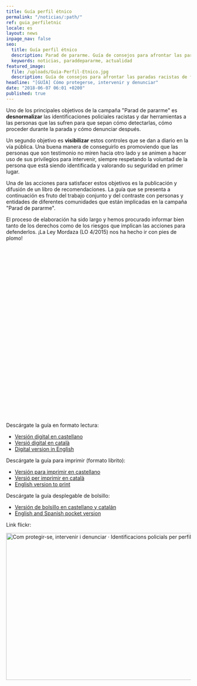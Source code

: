 ```yaml
---
title: Guía perfil étnico
permalink: "/noticias/:path/"
ref: guia_perfiletnic
locale: es
layout: news
inpage_nav: false
seo:
  title: Guía perfil étnico
  description: Parad de pararme. Guía de consejos para afrontar las paradas racistas de forma segura.
  keywords: noticias, paraddepararme, actualidad
featured_image:
  file: /uploads/Guia-Perfil-Etnico.jpg
  description: Guía de consejos para afrontar las paradas racistas de forma segura
headline: "[GUÍA] Cómo protegerse, intervenir y denunciar"
date: "2018-06-07 06:01 +0200"
published: true
---
```

Uno de los principales objetivos de la campaña "Parad de pararme" es **desnormalizar** las identificaciones policiales racistas y dar herramientas a las personas que las sufren para que sepan cómo detectarlas, cómo proceder durante la parada y cómo denunciar después.

Un segundo objetivo es **visibilizar** estos controles que se dan a diario en la vía pública. Una buena manera de conseguirlo es promoviendo que las personas que son testimonio no miren hacia otro lado y se animen a hacer uso de sus privilegios para intervenir, siempre respetando la voluntad de la persona que está siendo identificada y valorando su seguridad en primer lugar.

Una de las acciones para satisfacer estos objetivos es la publicación y difusión de un libro de recomendaciones. La guía que se presenta a continuación es fruto del trabajo conjunto y del contraste con personas y entidades de diferentes comunidades que están implicadas en la campaña "Parad de pararme".

El proceso de elaboración ha sido largo y hemos procurado informar bien tanto de los derechos como de los riesgos que implican las acciones para defenderlos. ¡La Ley Mordaza (LO 4/2015) nos ha hecho ir con pies de plomo!

<div data-configid="11305186/62135812" style="width:600px; height:464px;" class="issuuembed"></div>
<script type="text/javascript" src="//e.issuu.com/embed.js" async="true"></script>

Descárgate la guía en formato lectura:

* [Versión digital en castellano](/uploads/PDP-c2-es.pdf)
* [Versió digital en català](/uploads/PDP-c2-ca.pdf "Guía catalán")
* [Digital version in English](/uploads/PDP-c2-en.pdf "GUIA ANGLÈS web.pdf")

Descárgate la guía para imprimir (formato librito):

* [Versión para imprimir en castellano](/uploads/PDP-c2-print-es.pdf)
* [Versió per imprimir en català](/uploads/PDP-c2-print-ca.pdf "guía para imprimir en catalán")
* [English version to print](/uploads/PDP-c2-print-en.pdf "GUIA ANGLÈS imprimir.pdf")

Descárgate la guía desplegable de bolsillo:

* [Versión de bolsillo en castellano y catalán](/uploads/GUIA_POCKET_CAT_ES.pdf "GUIA_POCKET_CAT_ES.pdf")
* [English and Spanish pocket version](/uploads/GUIA_POCKET_EN_ES.pdf "GUIA_POCKET_EN_ES.pdf")

Link flickr:

<a data-flickr-embed="true" data-header="true" data-footer="true" href="https://www.flickr.com/photos/31631303@N02/albums/72157697707243524" title="Com protegir-se, intervenir i denunciar · Identificacions policials per perfil ètnic">
<img src="https://farm2.staticflickr.com/1816/42936247631_72e0472cea_c.jpg" width="800" height="400" alt="Com protegir-se, intervenir i denunciar · Identificacions policials per perfil ètnic">
</a>
<script async src="//embedr.flickr.com/assets/client-code.js" charset="utf-8"></script>